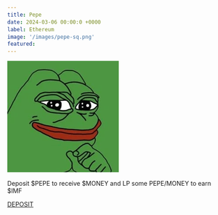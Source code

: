 ```yaml
---
title: Pepe
date: 2024-03-06 00:00:0 +0000
label: Ethereum
image: '/images/pepe-sq.png'
featured:
---
```


![](/images/pepe-sq.png)

Deposit $PEPE to receive $MONEY and LP some PEPE/MONEY to earn $IMF

<a href="https://app.internationalmeme.fund" class="button cta-button" target="_blank">DEPOSIT</a>